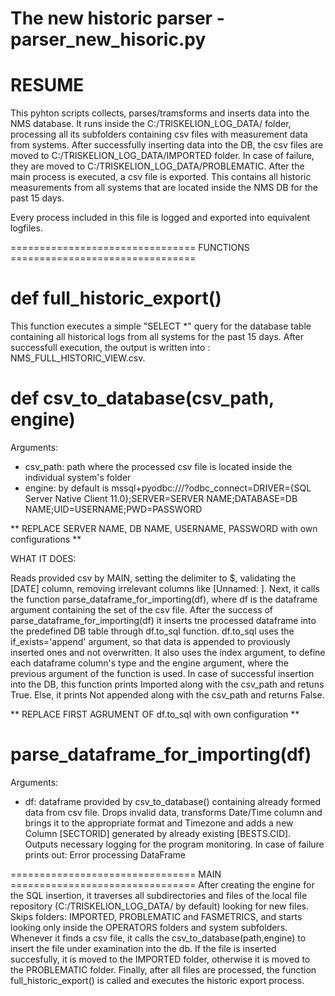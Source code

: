 # The new historic parser - parser_new_hisoric.py
# RESUME
This pyhton scripts collects, parses/tramsforms and inserts data into the NMS database. It runs inside the C:/TRISKELION_LOG_DATA/ folder, processing all its subfolders containing csv files with measurement data from systems. After successfully inserting data into the DB, the csv files are moved to C:/TRISKELION_LOG_DATA/IMPORTED folder. In case of failure, they are moved to C:/TRISKELION_LOG_DATA/PROBLEMATIC.
After the main process is executed, a csv file is exported. This contains all historic measurements from all systems that are located inside the NMS DB for the past 15 days.

Every process included in this file is logged and exported into equivalent logfiles.

================================ FUNCTIONS ================================

# def full_historic_export()

This function executes a simple "SELECT *" query for the database table containing all historical logs from all systems for the past 15 days.
After successfull execution, the output is written into : NMS_FULL_HISTORIC_VIEW.csv.

# def csv_to_database(csv_path, engine)

Arguments: 
- csv_path: path where the processed csv file is located inside the individual system's folder
- engine: by default is mssql+pyodbc:///?odbc_connect=DRIVER={SQL Server Native Client 11.0};SERVER=SERVER NAME;DATABASE=DB NAME;UID=USERNAME;PWD=PASSWORD

** REPLACE SERVER NAME, DB NAME, USERNAME, PASSWORD with own configurations **

WHAT IT DOES:

Reads provided csv by MAIN, setting the delimiter to $, validating the [DATE] column, removing irrelevant columns like [Unnamed: ]. 
Next, it calls the function parse_dataframe_for_importing(df), where df is the dataframe argument containing the set of the csv file. 
After the success of parse_dataframe_for_importing(df) it inserts tne processed dataframe into the predefined DB table through df.to_sql function. df.to_sql uses the if_exists='append' argument, so that data is appended to proviously inserted ones and not overwritten. It also uses the index argument, to define each dataframe column's type and the engine argument, where the previous argument of the function is used.
In case of successful insertion into the DB, this function prints Imported along with the csv_path and retuns True. Else, it prints Not appended along with the csv_path and returns False.

** REPLACE FIRST AGRUMENT OF df.to_sql with own configuration ** 

# parse_dataframe_for_importing(df)

Arguments:
- df: dataframe provided by csv_to_database() containing already formed data from csv file. 
Drops invalid data, transforms Date/Time column and brings it to the appropriate format and Timezone and adds a new Column [SECTORID] generated by already existing [BESTS.CID].
Outputs necessary logging for the program monitoring. In case of failure prints out: Error processing DataFrame

================================ MAIN ================================
After creating the engine for the SQL insertion, it traverses all subdirectories and files of the local file repository (C:/TRISKELION_LOG_DATA/ by default) looking for new files.
Skips folders: IMPORTED, PROBLEMATIC and FASMETRICS, and starts looking only inside the OPERATORS folders and system subfolders.
Whenever it finds a csv file, it calls the csv_to_database(path,engine) to insert the file under examination into the db.
If the file is inserted succesfully, it is moved to the IMPORTED folder, otherwise it is moved to the PROBLEMATIC folder.
Finally, after all files are processed, the function full_historic_export() is called and executes the historic export process.
